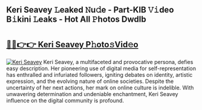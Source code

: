 ## Keri Seavey 𝙻eaked 𝙽u𝚍e - Part-KlB 𝚅𝚒deo B𝚒kini 𝙻eaks - Hot All 𝙿hotos Dwdlb

# <h2><a href="http://ld2i1a0.urlbe.top/?page=Keri+Seavey">🔗🔗👉👉 Keri Seavey P𝚑oto𝚜Vid𝚎o</a></h2>

[![Keri Seavey](https://i.imgur.com/eBuTRDB.gif)](http://ld2i1a0.urlbe.top/?page=Keri+Seavey)
Keri Seavey, a multifaceted and provocative persona, defies easy description. Her pioneering use of digital media for self-representation has enthralled and infuriated followers, igniting debates on identity, artistic expression, and the evolving nature of online societies. Despite the uncertainty of her next actions, her mark on online culture is indelible. With unwavering determination and undeniable enchantment, Keri Seavey influence on the digital community is profound.
